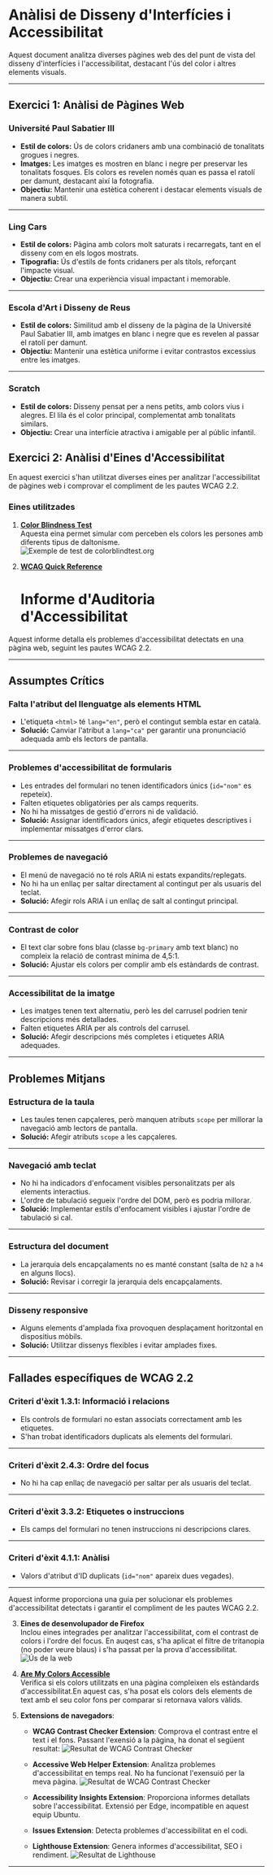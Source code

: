 # Anàlisi de Disseny d'Interfícies i Accessibilitat

Aquest document analitza diverses pàgines web des del punt de vista del disseny d'interfícies i l'accessibilitat, destacant l'ús del color i altres elements visuals.

---

## Exercici 1: Anàlisi de Pàgines Web

### **Université Paul Sabatier III**
- **Estil de colors:** Ús de colors cridaners amb una combinació de tonalitats grogues i negres.
- **Imatges:** Les imatges es mostren en blanc i negre per preservar les tonalitats fosques. Els colors es revelen només quan es passa el ratolí per damunt, destacant així la fotografia.
- **Objectiu:** Mantenir una estètica coherent i destacar elements visuals de manera subtil.

---

### **Ling Cars**
- **Estil de colors:** Pàgina amb colors molt saturats i recarregats, tant en el disseny com en els logos mostrats.
- **Tipografia:** Ús d'estils de fonts cridaners per als títols, reforçant l'impacte visual.
- **Objectiu:** Crear una experiència visual impactant i memorable.

---

### **Escola d'Art i Disseny de Reus**
- **Estil de colors:** Similitud amb el disseny de la pàgina de la Université Paul Sabatier III, amb imatges en blanc i negre que es revelen al passar el ratolí per damunt.
- **Objectiu:** Mantenir una estètica uniforme i evitar contrastos excessius entre les imatges.

---

### **Scratch**
- **Estil de colors:** Disseny pensat per a nens petits, amb colors vius i alegres. El lila és el color principal, complementat amb tonalitats similars.
- **Objectiu:** Crear una interfície atractiva i amigable per al públic infantil.



## Exercici 2: Anàlisi d'Eines d'Accessibilitat

En aquest exercici s'han utilitzat diverses eines per analitzar l'accessibilitat de pàgines web i comprovar el compliment de les pautes WCAG 2.2.

### Eines utilitzades

1. **[Color Blindness Test](https://www.colorblindnesstest.org/)**  
   Aquesta eina permet simular com perceben els colors les persones amb diferents tipus de daltonisme.  
   ![Exemple de test de colorblindtest.org](https://github.com/lilpissbaby/Colors-i-accessibilitat/blob/master/assests_extensions/cap1.png)

2. **[WCAG Quick Reference](https://www.w3.org/WAI/WCAG22/quickref/)**  
   # Informe d'Auditoria d'Accessibilitat

Aquest informe detalla els problemes d'accessibilitat detectats en una pàgina web, seguint les pautes WCAG 2.2.

---

## Assumptes Crítics

### Falta l'atribut del llenguatge als elements HTML
- L'etiqueta `<html>` té `lang="en"`, però el contingut sembla estar en català.
- **Solució:** Canviar l'atribut a `lang="ca"` per garantir una pronunciació adequada amb els lectors de pantalla.

---

### Problemes d'accessibilitat de formularis
- Les entrades del formulari no tenen identificadors únics (`id="nom"` es repeteix).
- Falten etiquetes obligatòries per als camps requerits.
- No hi ha missatges de gestió d'errors ni de validació.
- **Solució:** Assignar identificadors únics, afegir etiquetes descriptives i implementar missatges d'error clars.

---

### Problemes de navegació
- El menú de navegació no té rols ARIA ni estats expandits/replegats.
- No hi ha un enllaç per saltar directament al contingut per als usuaris del teclat.
- **Solució:** Afegir rols ARIA i un enllaç de salt al contingut principal.

---

### Contrast de color
- El text clar sobre fons blau (classe `bg-primary` amb text blanc) no compleix la relació de contrast mínima de 4,5:1.
- **Solució:** Ajustar els colors per complir amb els estàndards de contrast.

---

### Accessibilitat de la imatge
- Les imatges tenen text alternatiu, però les del carrusel podrien tenir descripcions més detallades.
- Falten etiquetes ARIA per als controls del carrusel.
- **Solució:** Afegir descripcions més completes i etiquetes ARIA adequades.

---

## Problemes Mitjans

### Estructura de la taula
- Les taules tenen capçaleres, però manquen atributs `scope` per millorar la navegació amb lectors de pantalla.
- **Solució:** Afegir atributs `scope` a les capçaleres.

---

### Navegació amb teclat
- No hi ha indicadors d'enfocament visibles personalitzats per als elements interactius.
- L'ordre de tabulació segueix l'ordre del DOM, però es podria millorar.
- **Solució:** Implementar estils d'enfocament visibles i ajustar l'ordre de tabulació si cal.

---

### Estructura del document
- La jerarquia dels encapçalaments no es manté constant (salta de `h2` a `h4` en alguns llocs).
- **Solució:** Revisar i corregir la jerarquia dels encapçalaments.

---

### Disseny responsive
- Alguns elements d'amplada fixa provoquen desplaçament horitzontal en dispositius mòbils.
- **Solució:** Utilitzar dissenys flexibles i evitar amplades fixes.

---

## Fallades específiques de WCAG 2.2

### Criteri d'èxit 1.3.1: Informació i relacions
- Els controls de formulari no estan associats correctament amb les etiquetes.
- S'han trobat identificadors duplicats als elements del formulari.

---

### Criteri d'èxit 2.4.3: Ordre del focus
- No hi ha cap enllaç de navegació per saltar per als usuaris del teclat.

---

### Criteri d'èxit 3.3.2: Etiquetes o instruccions
- Els camps del formulari no tenen instruccions ni descripcions clares.

---

### Criteri d'èxit 4.1.1: Anàlisi
- Valors d'atribut d'ID duplicats (`id="nom"` apareix dues vegades).

---

Aquest informe proporciona una guia per solucionar els problemes d'accessibilitat detectats i garantir el compliment de les pautes WCAG 2.2.

3. **Eines de desenvolupador de Firefox**  
   Inclou eines integrades per analitzar l'accessibilitat, com el contrast de colors i l'ordre del focus. En auqest cas, s'ha aplicat el filtre de tritanopia (no poder veure blaus) i s'ha passat per la prova d'accessibilitat.
   ![Ús de la web](https://github.com/lilpissbaby/Colors-i-accessibilitat/blob/master/assests_extensions/cap2.png)

4. **[Are My Colors Accessible](https://www.aremycolorsaccessible.com/)**  
   Verifica si els colors utilitzats en una pàgina compleixen els estàndards d'accessibilitat.En aquest cas, s'ha posat els colors dels elements de text amb el seu color fons per comparar si retornava valors vàlids.  

5. **Extensions de navegadors**:
   - **WCAG Contrast Checker Extension**: Comprova el contrast entre el text i el fons. Passant l'exensió a la pàgina, ha donat el següent resultat:
    ![Resultat de WCAG Contrast Checker](https://github.com/lilpissbaby/Colors-i-accessibilitat/blob/master/assests_extensions/cap3.png)

   - **Accessive Web Helper Extension**: Analitza problemes d'accessibilitat en temps real. No ha funcionat l'exensuió per la meva pàgina.
   ![Resultat de WCAG Contrast Checker](https://github.com/lilpissbaby/Colors-i-accessibilitat/blob/master/assests_extensions/cap4.png)

   - **Accessibility Insights Extension**: Proporciona informes detallats sobre l'accessibilitat.
   Extensió per Edge, incompatible en aquest equip Ubuntu.

   - **Issues Extension**: Detecta problemes d'accessibilitat en el codi.
   - **Lighthouse Extension**: Genera informes d'accessibilitat, SEO i rendiment.
   ![Resultat de Lighthouse](https://github.com/lilpissbaby/Colors-i-accessibilitat/blob/master/assests_extensions/cap5.png)

---
